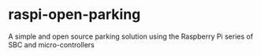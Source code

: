 # raspi-open-parking
A simple and open source parking solution using the Raspberry Pi series of SBC and micro-controllers
